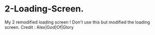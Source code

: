 # 2-Loading-Screen.
My 2 remodified loading screen !
Don't use this but modified the loading screen.
Credit : Alex|God|Of|Glory

